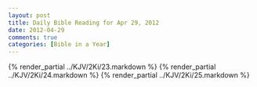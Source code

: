 ```yaml
---
layout: post
title: Daily Bible Reading for Apr 29, 2012
date: 2012-04-29
comments: true
categories: [Bible in a Year]
---
```

{% render_partial ../KJV/2Ki/23.markdown %}
{% render_partial ../KJV/2Ki/24.markdown %}
{% render_partial ../KJV/2Ki/25.markdown %}
